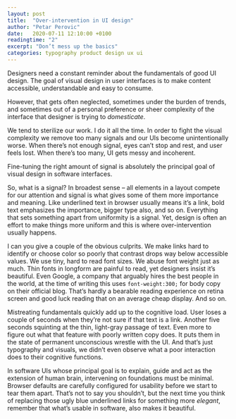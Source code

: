 ```yaml
---
layout: post
title:  "Over-intervention in UI design"
author: "Petar Perovic"
date:   2020-07-11 12:10:00 +0100
readingtime: "2"
excerpt: "Don’t mess up the basics"
categories: typography product design ux ui
---
```


Designers need a constant reminder about the fundamentals of good UI design. The goal of visual design in user interfaces is to make content accessible, understandable and easy to consume.

However, that gets often neglected, sometimes under the burden of trends, and sometimes out of a personal preference or sheer complexity of the interface that designer is trying to _domesticate_.

We tend to sterilize our work. I do it all the time. In order to fight the visual complexity we remove too many signals and our UIs become unintentionally worse. When there’s not enough signal, eyes can’t stop and rest, and user feels lost. When there’s too many, UI gets messy and incoherent.

Fine-tuning the right amount of signal is absolutely the principal goal of visual design in software interfaces.

So, what is a signal? In broadest sense – all elements in a layout compete for our attention and signal is what gives some of them more importance and meaning. Like underlined text in browser usually means it’s a link, bold text emphasizes the importance, bigger type also, and so on. Everything that sets something apart from uniformity is a signal. Yet, design is often an effort to make things more uniform and this is where over-intervention usually happens.

I can you give a couple of the obvious culprits. We make links hard to identify or choose color so poorly that contrast drops way below accessible values. We use tiny, hard to read font sizes. We abuse font weight just as much. Thin fonts in longform are painful to read, yet designers insist  it’s beautiful. Even Google, a company that arguably hires the best people in the world, at the time of writing this uses `font-weight:300;` for body copy on their official blog. That’s hardly a bearable reading experience on retina screen and good luck reading that on an average cheap display. And so on.

Mistreating fundamentals quickly add up to the cognitive load. User loses a couple of seconds when they’re not sure if that text is a link. Another five seconds squinting at the thin, light-gray passage of text. Even more to figure out what that feature with poorly written copy does. It puts them in the state of permanent unconscious wrestle with the UI. And that’s just typography and visuals, we didn’t even observe what a poor interaction does to their cognitive functions.

In software UIs whose principal goal is to explain, guide and act as the extension of human brain, intervening on foundations must be minimal. Browser defaults are carefully configured for usability before we start to tear them apart. That’s not to say you shouldn’t, but the next time you think of replacing those ugly blue underlined links for something more _elegant_, remember that what’s usable in software, also makes it beautiful.